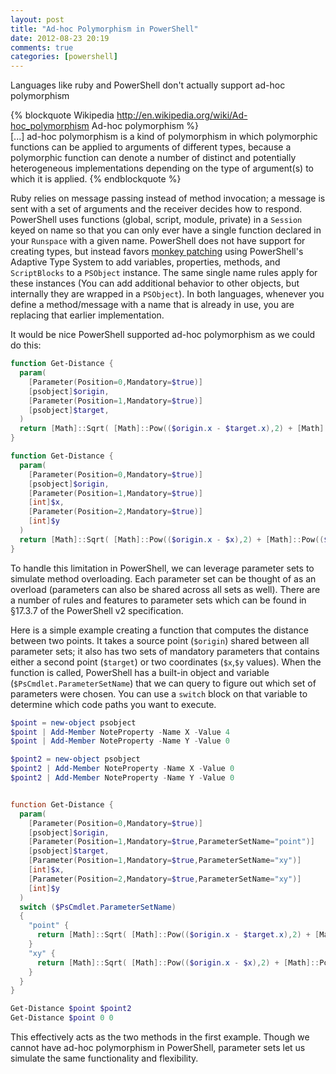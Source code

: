 ```yaml
---
layout: post
title: "Ad-hoc Polymorphism in PowerShell"
date: 2012-08-23 20:19
comments: true
categories: [powershell]
---
```

Languages like ruby and PowerShell don't actually support ad-hoc polymorphism

{% blockquote Wikipedia http://en.wikipedia.org/wiki/Ad-hoc_polymorphism Ad-hoc polymorphism %}   
[...] ad-hoc polymorphism is a kind of polymorphism in which polymorphic functions can be applied to arguments of different types, because a polymorphic function can denote a number of distinct and potentially heterogeneous implementations depending on the type of argument(s) to which it is applied.
{% endblockquote %}

Ruby relies on message passing instead of method invocation; a message is sent with a set of arguments and the receiver decides how to respond. PowerShell uses functions (global, script, module, private) in a `Session` keyed on name so that you can only ever have a single function declared in your `Runspace` with a given name. PowerShell does not have support for creating types, but instead favors [monkey patching][] using PowerShell's Adaptive Type System to add variables, properties, methods, and `ScriptBlocks` to a `PSObject` instance. The same single name rules apply for these instances (You can add additional behavior to other objects, but internally they are wrapped in a `PSObject`). In both languages, whenever you define a method/message with a name that is already in use, you are replacing that earlier implementation.

It would be nice PowerShell supported ad-hoc polymorphism as we could do this:

``` ps1
function Get-Distance {
  param(
    [Parameter(Position=0,Mandatory=$true)]
    [psobject]$origin,
    [Parameter(Position=1,Mandatory=$true)]
    [psobject]$target,
  )
  return [Math]::Sqrt( [Math]::Pow(($origin.x - $target.x),2) + [Math]::Pow(($origin.y - $target.y),2))
}

function Get-Distance {
  param(
    [Parameter(Position=0,Mandatory=$true)]
    [psobject]$origin,
    [Parameter(Position=1,Mandatory=$true)]
    [int]$x,
    [Parameter(Position=2,Mandatory=$true)]
    [int]$y
  )
  return [Math]::Sqrt( [Math]::Pow(($origin.x - $x),2) + [Math]::Pow(($origin.y - $y),2))
}
```

To handle this limitation in PowerShell, we can leverage parameter sets to simulate method overloading. Each parameter set can be thought of as an overload (parameters can also be shared across all sets as well). There are a number of rules and features to parameter sets which can be found in §17.3.7 of the PowerShell v2 specification.

Here is a simple example creating a function that computes the distance between two points. It takes a source point (`$origin`) shared between all parameter sets; it also has two sets of mandatory parameters that contains either a second point (`$target`) or two coordinates (`$x`,`$y` values). When the function is called, PowerShell has a built-in object and variable (`$PsCmdlet.ParameterSetName`) that we can query to figure out which set of parameters were chosen. You can use a `switch` block on that variable to determine which code paths you want to execute.

```ps1
$point = new-object psobject
$point | Add-Member NoteProperty -Name X -Value 4
$point | Add-Member NoteProperty -Name Y -Value 0

$point2 = new-object psobject
$point2 | Add-Member NoteProperty -Name X -Value 0
$point2 | Add-Member NoteProperty -Name Y -Value 0


function Get-Distance {
  param(
    [Parameter(Position=0,Mandatory=$true)]
    [psobject]$origin,
    [Parameter(Position=1,Mandatory=$true,ParameterSetName="point")]
    [psobject]$target,
    [Parameter(Position=1,Mandatory=$true,ParameterSetName="xy")]
    [int]$x,
    [Parameter(Position=2,Mandatory=$true,ParameterSetName="xy")]
    [int]$y
  )
  switch ($PsCmdlet.ParameterSetName)
  {
    "point" {
      return [Math]::Sqrt( [Math]::Pow(($origin.x - $target.x),2) + [Math]::Pow(($origin.y - $target.y),2))
    }
    "xy" {
      return [Math]::Sqrt( [Math]::Pow(($origin.x - $x),2) + [Math]::Pow(($origin.y - $y),2))
    }
  }
}

Get-Distance $point $point2
Get-Distance $point 0 0
```

This effectively acts as the two methods in the first example. Though we cannot have ad-hoc polymorphism in PowerShell, parameter sets let us simulate the same functionality and flexibility.

  [monkey patching]: http://en.wikipedia.org/wiki/Monkey_patch